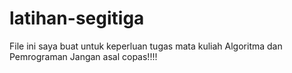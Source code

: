 # latihan-segitiga
File ini saya buat untuk keperluan tugas mata kuliah Algoritma dan Pemrograman
Jangan asal copas!!!!
